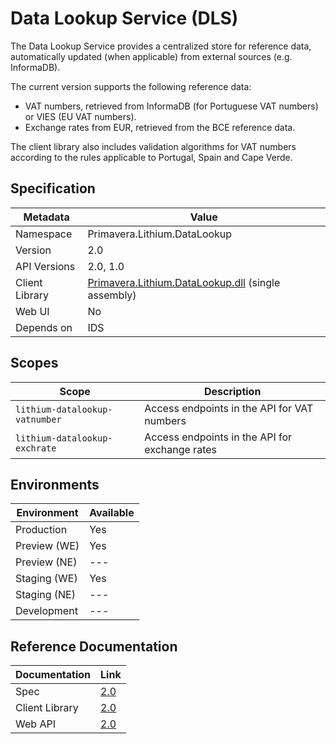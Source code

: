 # Data Lookup Service (DLS)

The Data Lookup Service provides a centralized store for reference data, automatically updated (when applicable) from external sources (e.g. InformaDB). 

The current version supports the following reference data:

- VAT numbers, retrieved from InformaDB (for Portuguese VAT numbers) or VIES (EU VAT numbers).
- Exchange rates from EUR, retrieved from the BCE reference data.

The client library also includes validation algorithms for VAT numbers according to the rules applicable to Portugal, Spain and Cape Verde.

## Specification

<!-- markdown-link-check-disable -->
| Metadata | Value |
| - | - |
| Namespace | Primavera.Lithium.DataLookup |
| Version | 2.0 |
| API Versions | 2.0, 1.0 |
| Client Library | [Primavera.Lithium.DataLookup.dll](http://nuget.primaverabss.com:82/feeds/public-lithium-general/Primavera.Lithium.DataLookup) (single assembly) |
| Web UI | No |
| Depends on | IDS |
<!-- markdown-link-check-enable -->

## Scopes

| Scope | Description |
| - | - |
| `lithium-datalookup-vatnumber` | Access endpoints in the API for VAT numbers |
| `lithium-datalookup-exchrate` | Access endpoints in the API for exchange rates |

## Environments

| Environment | Available |
| - | - |
| Production | Yes |
| Preview (WE) | Yes |
| Preview (NE) | --- |
| Staging (WE) | Yes |
| Staging (NE) | --- |
| Development | --- |

## Reference Documentation

| Documentation | Link |
| - | - |
| Spec | [2.0](./specs/dls-spec-2.0.md) |
| Client Library | [2.0](https://lithium-datalookup.primaverabss.com/.doc/clientlib) |
| Web API | [2.0](https://lithium-datalookup.primaverabss.com/.doc/webapi) |
